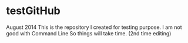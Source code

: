 testGitHub
==========

August 2014 This is the repository I created for testing purpose.
I am not good with Command Line So things will take time. (2nd time editing)

